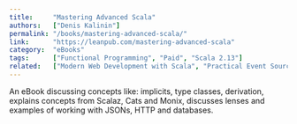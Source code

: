 ```yaml
---
title:     "Mastering Advanced Scala"
authors:   ["Denis Kalinin"]
permalink: "/books/mastering-advanced-scala/"
link:      "https://leanpub.com/mastering-advanced-scala"
category:  "eBooks"
tags:      ["Functional Programming", "Paid", "Scala 2.13"]
related:   ["Modern Web Development with Scala", "Practical Event Sourcing with Scala"]
---
```


An eBook discussing concepts like: implicits, type classes, derivation, explains concepts from Scalaz, Cats and Monix, discusses lenses and examples of working with JSONs, HTTP and databases.
